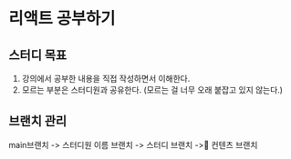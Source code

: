 # 리액트 공부하기

## 스터디 목표

1. 강의에서 공부한 내용을 직접 작성하면서 이해한다.
2. 모르는 부분은 스터디원과 공유한다. (모르는 걸 너무 오래 붙잡고 있지 않는다.)

## 브랜치 관리

main브랜치 -> 스터디원 이름 브랜치 -> 스터디 브랜치 -> 컨텐츠 브랜치

